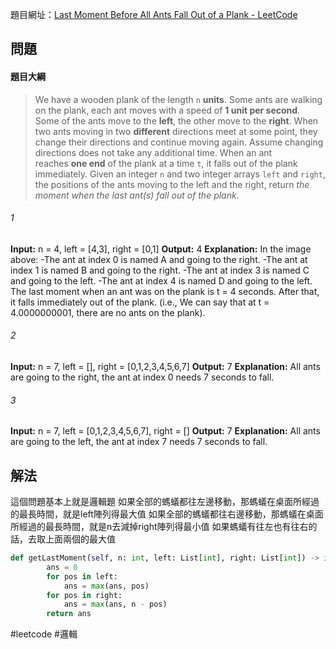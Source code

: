 
題目網址：[Last Moment Before All Ants Fall Out of a Plank - LeetCode](https://leetcode.com/problems/last-moment-before-all-ants-fall-out-of-a-plank/description/?envType=daily-question&envId=2023-11-04)

## 問題

#### 題目大綱

>We have a wooden plank of the length `n` **units**. Some ants are walking on the plank, each ant moves with a speed of **1 unit per second**. Some of the ants move to the **left**, the other move to the **right**.
>When two ants moving in two **different** directions meet at some point, they change their directions and continue moving again. Assume changing directions does not take any additional time.
>When an ant reaches **one end** of the plank at a time `t`, it falls out of the plank immediately.
>Given an integer `n` and two integer arrays `left` and `right`, the positions of the ants moving to the left and the right, return _the moment when the last ant(s) fall out of the plank_.

###### 1
**Input:** n = 4, left = [4,3], right = [0,1]
**Output:** 4
**Explanation:** In the image above:
-The ant at index 0 is named A and going to the right.
-The ant at index 1 is named B and going to the right.
-The ant at index 3 is named C and going to the left.
-The ant at index 4 is named D and going to the left.
The last moment when an ant was on the plank is t = 4 seconds. After that, it falls immediately out of the plank. (i.e., We can say that at t = 4.0000000001, there are no ants on the plank).

###### 2
**Input:** n = 7, left = [], right = [0,1,2,3,4,5,6,7]
**Output:** 7
**Explanation:** All ants are going to the right, the ant at index 0 needs 7 seconds to fall.

###### 3
**Input:** n = 7, left = [0,1,2,3,4,5,6,7], right = []
**Output:** 7
**Explanation:** All ants are going to the left, the ant at index 7 needs 7 seconds to fall.
## 解法

這個問題基本上就是邏輯題
如果全部的螞蟻都往左邊移動，那螞蟻在桌面所經過的最長時間，就是left陣列得最大值
如果全部的螞蟻都往右邊移動，那螞蟻在桌面所經過的最長時間，就是n去減掉right陣列得最小值
如果螞蟻有往左也有往右的話，去取上面兩個的最大值

```python
def getLastMoment(self, n: int, left: List[int], right: List[int]) -> int:
        ans = 0
        for pos in left:
            ans = max(ans, pos)
        for pos in right:
            ans = max(ans, n - pos)
        return ans
```

#leetcode #邏輯